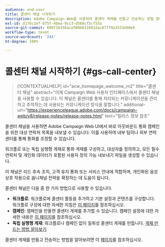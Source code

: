 ```yaml
---
audience: end-user
title: 콜센터 채널 시작하기
description: Adobe Campaign Web을 사용하여 콜센터 게재를 만들고 전송하는 방법 알아보기
exl-id: d176c1ef-875f-4bea-9cc3-d568cf5cf55a
source-git-commit: 609718356ace500b831601dac077f9a3333e00e9
workflow-type: tm+mt
source-wordcount: '243'
ht-degree: 100%

---
```


# 콜센터 채널 시작하기 {#gs-call-center}

>[!CONTEXTUALHELP]
>id="acw_homepage_welcome_rn2"
>title="콜센터 채널"
>abstract="이제 Campaign Web 사용자 인터페이스에서 콜센터 채널을 사용할 수 있습니다. 이 채널은 콜센터를 통해 처리되는 커뮤니케이션을 관리하고 추적하는 데 사용되는 커뮤니케이션 방식을 말합니다."
>additional-url="https://experienceleague.adobe.com/docs/campaign-web/v8/release-notes/release-notes.html" text="릴리스 정보 참조"

콜센터 채널을 사용하면 Adobe Campaign Web UI에서 바로 아웃바운드 통화 캠페인을 위한 대상 연락처 목록을 내보낼 수 있습니다. 이를 사용하여 내부 팀이나 외부 연락 센터를 통해 통화를 조정할 수 있습니다.

워크플로 또는 독립 실행형 게재로 통화 게재를 구성하고, 대상자를 정의하고, 모든 필수 연락처 및 개인화 데이터가 포함된 사용자 정의 가능 내보내기 파일을 생성할 수 있습니다.

이 채널은 리드 후속 조치, 고객 유지 통화 또는 서비스 안내에 적합하며, 개인화된 음성 상호 작용으로 옴니채널 전략을 확장하는 데 도움이 됩니다.

콜센터 채널은 다음 중 한 가지 방법으로 사용할 수 있습니다.

* **워크플로**: 워크플로에 콜센터 활동을 추가하고 기본 설정과 콘텐츠를 구성합니다. 워크플로 구성에 대한 자세한 지침은 [이 페이지](../workflows/gs-workflow-creation.md)를 참조하십시오.
* **캠페인**: 캠페인을 만들면 콜센터 게재를 추가할 수 있습니다. 캠페인 설정에 대한 자세한 내용은 [이 페이지](../campaigns/gs-campaigns.md)를 참조하십시오.
* **독립 실행형 게재**: 워크플로나 캠페인 없이 일회성 콜센터 게재를 만듭니다. [게재 만드는 방법 알아보기](../msg/gs-deliveries.md)

콜센터 게재를 만들고 전송하는 방법을 알아보려면 이 [페이지](../call-center/create-call-center.md)를 참조하십시오.
